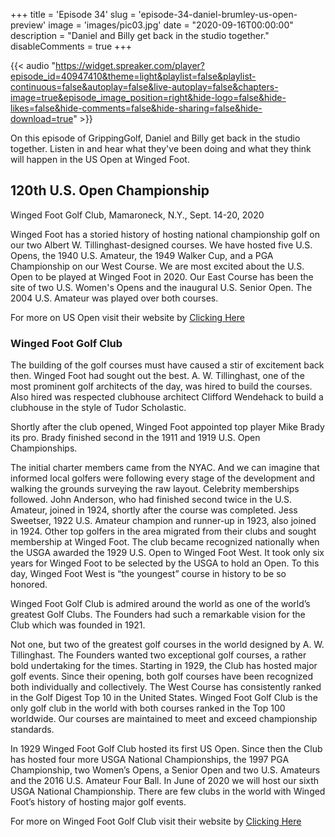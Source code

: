 +++
title = 'Episode 34'
slug = 'episode-34-daniel-brumley-us-open-preview'
image = 'images/pic03.jpg'
date = "2020-09-16T00:00:00"
description = "Daniel and Billy get back in the studio together."
disableComments = true
+++

{{< audio "https://widget.spreaker.com/player?episode_id=40947410&theme=light&playlist=false&playlist-continuous=false&autoplay=false&live-autoplay=false&chapters-image=true&episode_image_position=right&hide-logo=false&hide-likes=false&hide-comments=false&hide-sharing=false&hide-download=true" >}}

On this episode of GrippingGolf, Daniel and Billy get back in the studio together. Listen in and hear what they've been doing and what they think will happen in the US Open at Winged Foot.

## 120th U.S. Open Championship
Winged Foot Golf Club, Mamaroneck, N.Y., Sept. 14-20, 2020

Winged Foot has a storied history of hosting national championship golf on our two Albert W. Tillinghast-designed courses. We have hosted five U.S. Opens, the 1940 U.S. Amateur, the 1949 Walker Cup, and a PGA Championship on our West Course. We are most excited about the U.S. Open to be played at Winged Foot in 2020. Our East Course has been the site of two U.S. Women's Opens and the inaugural U.S. Senior Open. The 2004 U.S. Amateur was played over both courses.

For more on US Open visit their website by [Clicking Here](https://www.usopen.com/)

### Winged Foot Golf Club
The building of the golf courses must have caused a stir of excitement back then. Winged Foot had sought out the best. A. W. Tillinghast, one of the most prominent golf architects of the day, was hired to build the courses. Also hired was respected clubhouse architect Clifford Wendehack to build a clubhouse in the style of Tudor Scholastic.

Shortly after the club opened, Winged Foot appointed top player Mike Brady its pro. Brady finished second in the 1911 and 1919 U.S. Open Championships.

The initial charter members came from the NYAC. And we can imagine that informed local golfers were following every stage of the development and walking the grounds surveying the raw layout. Celebrity memberships followed. John Anderson, who had finished second twice in the U.S. Amateur, joined in 1924, shortly after the course was completed. Jess Sweetser, 1922 U.S. Amateur champion and runner-up in 1923, also joined in 1924. Other top golfers in the area migrated from their clubs and sought membership at Winged Foot. The club became recognized nationally when the USGA awarded the 1929 U.S. Open to Winged Foot West. It took only six years for Winged Foot to be selected by the USGA to hold an Open. To this day, Winged Foot West is “the youngest” course in history to be so honored.

Winged Foot Golf Club is admired around the world as one of the world’s greatest Golf Clubs. The Founders had such a remarkable vision for the Club which was founded in 1921.

Not one, but two of the greatest golf courses in the world designed by A. W. Tillinghast. The Founders wanted two exceptional golf courses, a rather bold undertaking for the times. Starting in 1929, the Club has hosted major golf events. Since their opening, both golf courses have been recognized both individually and collectively. The West Course has consistently ranked in the Golf Digest Top 10 in the United States. Winged Foot Golf Club is the only golf club in the world with both courses ranked in the Top 100 worldwide. Our courses are maintained to meet and exceed championship standards.

In 1929 Winged Foot Golf Club hosted its first US Open. Since then the Club has hosted four more USGA National Championships, the 1997 PGA Championship, two Women’s Opens, a Senior Open and two U.S. Amateurs and the 2016 U.S. Amateur Four Ball. In June of 2020 we will host our sixth USGA National Championship. There are few clubs in the world with Winged Foot’s history of hosting major golf events.

For more on Winged Foot Golf Club visit their website by [Clicking Here](https://www.wfgc.org/)

